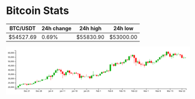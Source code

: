 # Bitcoin Stats

BTC/USDT|24h change|24h high|24h low|
|---|---|---|---|
|$54527.69|0.69%|$55830.90|$53000.00|

<img src="./chart.svg">
